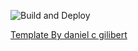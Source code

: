 
![Build and Deploy](https://github.com/thecell/blog/actions/workflows/build-and-deploy.yml/badge.svg)

<a href="https://github.com/danielcgilibert/blog-template">Template By daniel c gilibert</a>
